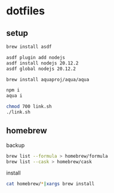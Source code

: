 # dotfiles

## setup

```sh
brew install asdf

asdf plugin add nodejs
asdf install nodejs 20.12.2
asdf global nodejs 20.12.2

brew install aquaproj/aqua/aqua

npm i
aqua i

chmod 700 link.sh
./link.sh
```

## homebrew

backup

```sh
brew list --formula > homebrew/formula
brew list --cask > homebrew/cask
```

install

```sh
cat homebrew/*|xargs brew install
```
